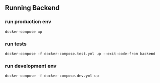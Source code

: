 
## Running Backend
### run production env
```
docker-compose up
```

### run tests
```
docker-compose -f docker-compose.test.yml up --exit-code-from backend
```

### run development env
```
docker-compose -f docker-compose.dev.yml up
```
